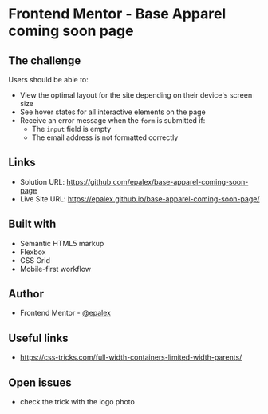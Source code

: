 # Frontend Mentor - Base Apparel coming soon page

## The challenge

Users should be able to:

- View the optimal layout for the site depending on their device's screen size
- See hover states for all interactive elements on the page
- Receive an error message when the `form` is submitted if:
  - The `input` field is empty
  - The email address is not formatted correctly

## Links

- Solution URL: https://github.com/epalex/base-apparel-coming-soon-page
- Live Site URL: https://epalex.github.io/base-apparel-coming-soon-page/

## Built with

- Semantic HTML5 markup
- Flexbox
- CSS Grid
- Mobile-first workflow

## Author

- Frontend Mentor - [@epalex](https://www.frontendmentor.io/profile/epalex)

## Useful links

- https://css-tricks.com/full-width-containers-limited-width-parents/

## Open issues

- check the trick with the logo photo
